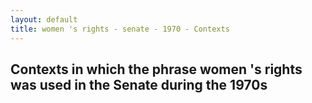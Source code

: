 ```yaml
---
layout: default
title: women 's rights - senate - 1970 - Contexts
---
```

## Contexts in which the phrase **women 's rights** was used in the Senate during the 1970s

